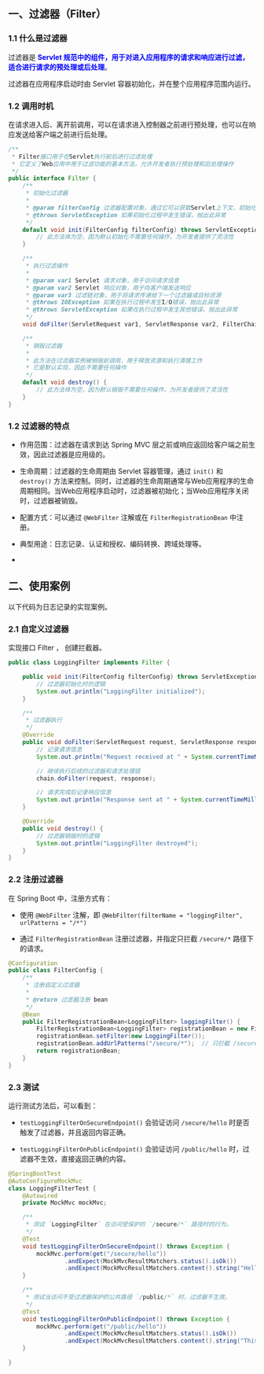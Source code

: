 ## 一、过滤器（Filter）

### 1.1 什么是过滤器

过滤器是<font color="blue"> **Servlet 规范中的组件，用于对进入应用程序的请求和响应进行过滤，适合进行请求的预处理或后处理**</font>。

过滤器在应用程序启动时由 Servlet 容器初始化，并在整个应用程序范围内运行。



### 1.2 调用时机

在请求进入后、离开前调用，可以在请求进入控制器之前进行预处理，也可以在响应发送给客户端之前进行后处理。

```java
/**
 * Filter接口用于在Servlet执行前后进行过滤处理
 * 它定义了Web应用中用于过滤功能的基本方法，允许开发者执行预处理和后处理操作
 */
public interface Filter {
    /**
     * 初始化过滤器
     * 
     * @param filterConfig 过滤器配置对象，通过它可以获取Servlet上下文、初始化参数等
     * @throws ServletException 如果初始化过程中发生错误，抛出此异常
     */
    default void init(FilterConfig filterConfig) throws ServletException {
        // 此方法体为空，因为默认初始化不需要任何操作，为开发者提供了灵活性
    }

    /**
     * 执行过滤操作
     * 
     * @param var1 Servlet 请求对象，用于访问请求信息
     * @param var2 Servlet 响应对象，用于向客户端发送响应
     * @param var3 过滤链对象，用于将请求传递给下一个过滤器或目标资源
     * @throws IOException 如果在执行过程中发生I/O错误，抛出此异常
     * @throws ServletException 如果在执行过程中发生其他错误，抛出此异常
     */
    void doFilter(ServletRequest var1, ServletResponse var2, FilterChain var3) throws IOException, ServletException;

    /**
     * 销毁过滤器
     * 
     * 此方法在过滤器实例被销毁前调用，用于释放资源和执行清理工作
     * 它是默认实现，因此不需要任何操作
     */
    default void destroy() {
        // 此方法体为空，因为默认销毁不需要任何操作，为开发者提供了灵活性
    }
}
```



### 1.2 过滤器的特点

- 作用范围：过滤器在请求到达 Spring MVC 层之前或响应返回给客户端之前生效，因此过滤器是应用级的。

- 生命周期：过滤器的生命周期由 Servlet 容器管理，通过 `init()` 和 `destroy()` 方法来控制。同时，过滤器的生命周期通常与Web应用程序的生命周期相同。当Web应用程序启动时，过滤器被初始化；当Web应用程序关闭时，过滤器被销毁。

- 配置方式：可以通过 `@WebFilter` 注解或在 `FilterRegistrationBean` 中注册。

- 典型用途：日志记录、认证和授权、编码转换、跨域处理等。



-



## 二、使用案例

以下代码为日志记录的实现案例。

### 2.1 自定义过滤器

实现接口 Filter  ， 创建拦截器。

```java
public class LoggingFilter implements Filter {

    public void init(FilterConfig filterConfig) throws ServletException {
        // 过滤器初始化时的逻辑
        System.out.println("LoggingFilter initialized");
    }

    /**
     * 过滤器执行
     */
    @Override
    public void doFilter(ServletRequest request, ServletResponse response, FilterChain chain) throws IOException, ServletException {
        // 记录请求信息
        System.out.println("Request received at " + System.currentTimeMillis() + " from IP: " + request.getRemoteAddr());

        // 继续执行后续的过滤器和请求处理链
        chain.doFilter(request, response);

        // 请求完成后记录响应信息
        System.out.println("Response sent at " + System.currentTimeMillis());
    }

    @Override
    public void destroy() {
        // 过滤器销毁时的逻辑
        System.out.println("LoggingFilter destroyed");
    }
}
```





### 2.2 注册过滤器

在 Spring Boot 中，注册方式有：

- 使用 `@WebFilter` 注解，即 `@WebFilter(filterName = "loggingFilter", urlPatterns = "/*")` 

- 通过 `FilterRegistrationBean` 注册过滤器，并指定只拦截 `/secure/*` 路径下的请求。

```java
@Configuration
public class FilterConfig {
    /**
     * 注册自定义过滤器
     *
     * @return 过滤器注册 bean
     */
    @Bean
    public FilterRegistrationBean<LoggingFilter> loggingFilter() {
        FilterRegistrationBean<LoggingFilter> registrationBean = new FilterRegistrationBean<>();
        registrationBean.setFilter(new LoggingFilter());
        registrationBean.addUrlPatterns("/secure/*");  // 只拦截 /secure/* 路径下的请求
        return registrationBean;
    }
}
```



### 2.3 测试

运行测试方法后，可以看到：

- `testLoggingFilterOnSecureEndpoint()` 会验证访问 `/secure/hello` 时是否触发了过滤器，并且返回内容正确。

- `testLoggingFilterOnPublicEndpoint()` 会验证访问 `/public/hello` 时，过滤器不生效，直接返回正确的内容。

```java
@SpringBootTest
@AutoConfigureMockMvc
class LoggingFilterTest {
    @Autowired
    private MockMvc mockMvc;

    /**
     * 测试 `LoggingFilter` 在访问受保护的 `/secure/*` 路径时的行为。
     */
    @Test
    void testLoggingFilterOnSecureEndpoint() throws Exception {
        mockMvc.perform(get("/secure/hello"))
                .andExpect(MockMvcResultMatchers.status().isOk())
                .andExpect(MockMvcResultMatchers.content().string("Hello, this is a secure endpoint!"));
    }

    /**
     * 测试当访问不受过滤器保护的公共路径 `/public/*` 时，过滤器不生效。
     */
    @Test
    void testLoggingFilterOnPublicEndpoint() throws Exception {
        mockMvc.perform(get("/public/hello"))
                .andExpect(MockMvcResultMatchers.status().isOk())
                .andExpect(MockMvcResultMatchers.content().string("This is a public endpoint, no filter applied!"));
    }

}
```

